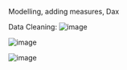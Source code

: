 Modelling, adding measures, Dax

Data Cleaning:
![image](https://github.com/user-attachments/assets/1d9997c7-8dbd-44da-a2ad-8972e7731caf)

![image](https://github.com/user-attachments/assets/47cf526e-d16d-469b-bf71-c8307155bae1)

![image](https://github.com/user-attachments/assets/1c56e8e4-d422-4367-82e3-5d2f1f292856)
